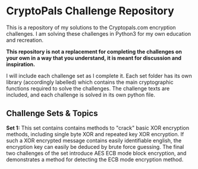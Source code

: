 # CryptoPals Challenge Repository

This is a repository of my solutions to the Cryptopals.com encryption challenges.  I am 
solving these challenges in Python3 for my own education and recreation.  

**This repository is not a replacement for completing the challenges on your own in a way that you understand, it is meant for discussion and inspiration.**

I will include each challenge set as I complete it.  Each set folder has its own library (accordingly labelled) which contains the main cryptographic functions required to solve the challenges.  The challenge texts are included, and each challenge is solved in its own python file.  

## Challenge Sets & Topics
**Set 1:** This set contains contains methods to "crack" basic XOR encryption methods, including single byte XOR and repeated key XOR encryption.  If such a XOR encrypted message contains easily identifiable english, the encryption key can easily be deduced by brute force guessing.  The final two challenges of the set introduce AES ECB mode block encryption, and demonstrates a method for detecting the ECB mode encryption method.  